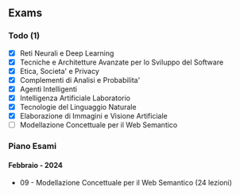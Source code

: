 ## Exams

### Todo (1)

* [X] Reti Neurali e Deep Learning
* [X] Tecniche e Architetture Avanzate per lo Sviluppo del Software
* [X] Etica, Societa' e Privacy
* [X] Complementi di Analisi e Probabilita'
* [X] Agenti Intelligenti
* [X] Intelligenza Artificiale Laboratorio 
* [X] Tecnologie del Linguaggio Naturale
* [X] Elaborazione di Immagini e Visione Artificiale 
* [ ] Modellazione Concettuale per il Web Semantico

### Piano Esami

#### Febbraio - 2024

* 09 - Modellazione Concettuale per il Web Semantico (24 lezioni)
